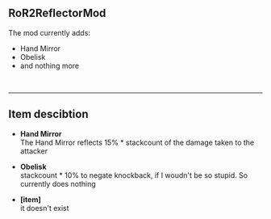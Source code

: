 <h2>RoR2ReflectorMod</h2>
<p>The mod currently adds:</p>
<ul>
  <li>Hand Mirror</li>
  <li>Obelisk</li>
  <li>and nothing more</li>
</ul>

<br>
<hr>


<h2>Item descibtion</h2>
<ul>
  <li>
    <p><b>Hand Mirror</b><br>
    The Hand Mirror reflects 15% * stackcount of the damage taken to the attacker</p>
  </li>
  <li>
    <p>
      <b>Obelisk</b> <br>
      stackcount * 10% to negate knockback, if I woudn't be so stupid. So currently does nothing
    </p>
  </li>
  <li>
    <p>
      <b>[item]</b> <br>
      it doesn't exist
    </p>
  </li>
</ul>
